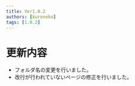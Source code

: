 ```yaml
---
title: Ver1.0.2
authors: [kuroneko]
tags: [1.0.2]
---
```


# 更新内容
- フォルダ名の変更を行いました。
- 改行が行われていないページの修正を行いました。